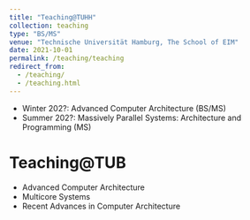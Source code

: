```yaml
---
title: "Teaching@TUHH"
collection: teaching
type: "BS/MS"
venue: "Technische Universität Hamburg, The School of EIM"
date: 2021-10-01
permalink: /teaching/teaching
redirect_from: 
  - /teaching/
  - /teaching.html
---
```


* Winter 202?: Advanced Computer Architecture (BS/MS)
* Summer 202?: Massively Parallel Systems: Architecture and Programming (MS)

Teaching@TUB 
===
* Advanced Computer Architecture
* Multicore Systems
* Recent Advances in Computer Architecture
